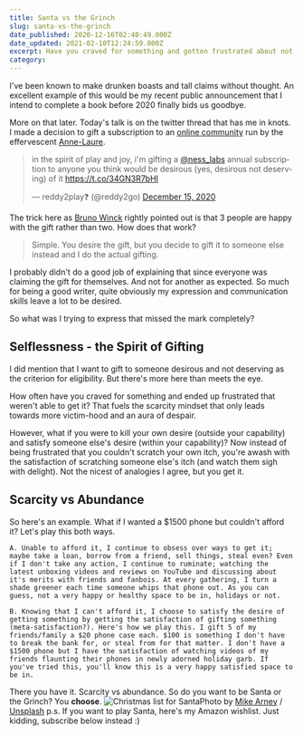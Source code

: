```yaml
---
title: Santa vs the Grinch
slug: santa-vs-the-grinch
date_published: 2020-12-16T02:40:49.000Z
date_updated: 2021-02-10T12:24:59.000Z
excerpt: Have you craved for something and gotten frustrated about not getting it? Scarcity & victim-hood or empowering self & others with abundance - choose!
category: 
---
```

I've been known to make drunken boasts and tall claims without thought. An excellent example of this would be my recent public announcement that I intend to complete a book before 2020 finally bids us goodbye.

More on that later. Today's talk is on the twitter thread that has me in knots. I made a decision to gift a subscription to an [online community](https://nesslabs.com/) run by the effervescent [Anne-Laure](https://twitter.com/anthilemoon). 


<blockquote class="twitter-tweet" data-theme="dark"><p lang="en" dir="ltr">in the spirit of play and joy, i&#39;m gifting a <a href="https://twitter.com/ness_labs?ref_src=twsrc%5Etfw">@ness_labs</a> annual subscription to anyone you think would be desirous (yes, desirous not deserving) of it <a href="https://t.co/34GN3R7bHI">https://t.co/34GN3R7bHI</a></p>&mdash; reddy2play❓ (@reddy2go) <a href="https://twitter.com/reddy2go/status/1338856135747506181?ref_src=twsrc%5Etfw">December 15, 2020</a></blockquote> <script async src="https://platform.twitter.com/widgets.js" charset="utf-8"></script>


The trick here as [Bruno Winck](https://twitter.com/brunowinck/status/1338887951334449154) rightly pointed out is that 3 people are happy with the gift rather than two. How does that work?

> Simple. You desire the gift, but you decide to gift it to someone else instead and I do the actual gifting.

I probably didn't do a good job of explaining that since everyone was claiming the gift for themselves. And not for another as expected. So much for being a good writer, quite obviously my expression and communication skills leave a lot to be desired.

So what was I trying to express that missed the mark completely?

## Selflessness - the Spirit of Gifting

I did mention that I want to gift to someone desirous and not deserving as the criterion for eligibility. But there's more here than meets the eye.

How often have you craved for something and ended up frustrated that weren't able to get it? That fuels the scarcity mindset that only leads towards more victim-hood and an aura of despair.

However, what if you were to kill your own desire (outside your capability) and satisfy someone else's desire (within your capability)? Now instead of being frustrated that you couldn't scratch your own itch, you're awash with the satisfaction of scratching someone else's itch (and watch them sigh with delight). Not the nicest of analogies I agree, but you get it.

## Scarcity vs Abundance

So here's an example. What if I wanted a $1500 phone but couldn't afford it? Let's play this both ways.

	A. Unable to afford it, I continue to obsess over ways to get it; maybe take a loan, borrow from a friend, sell things, steal even? Even if I don't take any action, I continue to ruminate; watching the latest unboxing videos and reviews on YouTube and discussing about it's merits with friends and fanbois. At every gathering, I turn a shade greener each time someone whips that phone out. As you can guess, not a very happy or healthy space to be in, holidays or not.

	B. Knowing that I can't afford it, I choose to satisfy the desire of getting something by getting the satisfaction of gifting something (meta-satisfaction?). Here's how we play this. I gift 5 of my friends/family a $20 phone case each. $100 is something I don't have to break the bank for, or steal from for that matter. I don't have a $1500 phone but I have the satisfaction of watching videos of my friends flaunting their phones in newly adorned holiday garb. If you've tried this, you'll know this is a very happy satisfied space to be in.

There you have it. Scarcity vs abundance. So do you want to be Santa or the Grinch? You **choose**.
![Christmas list for Santa](https://images.unsplash.com/photo-1481481525014-91e77115eace?crop=entropy&amp;cs=tinysrgb&amp;fit=max&amp;fm=jpg&amp;ixid=MXwxMTc3M3wwfDF8c2VhcmNofDN8fHNhbnRhJTIwY2xhdXN8ZW58MHx8fA&amp;ixlib=rb-1.2.1&amp;q=80&amp;w=2000)Photo by [Mike Arney](https://unsplash.com/@mikearney?utm_source=ghost&utm_medium=referral&utm_campaign=api-credit) / [Unsplash](https://unsplash.com/?utm_source=ghost&utm_medium=referral&utm_campaign=api-credit)
p.s. If you want to play Santa, here's my Amazon wishlist. Just kidding, subscribe below instead :)
